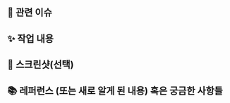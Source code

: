## 📌 관련 이슈
<!-- 관련있는 이슈 번호(#000)을 적어주세요.
  해당 pull request merge와 함께 이슈를 닫으려면
  closed #Issue_number를 적어주세요 -->

## ✨ 작업 내용
<!-- 작업에 대한 설명을 적어주세요 -->

## 📸 스크린샷(선택)
<!-- 스크린샷이 필요한 작업이면 스크린샷을 첨부해주세요 -->

## 📚 레퍼런스 (또는 새로 알게 된 내용) 혹은 궁금한 사항들
<!-- 참고, 논의할 사항이 있다면 적어주세요 -->
